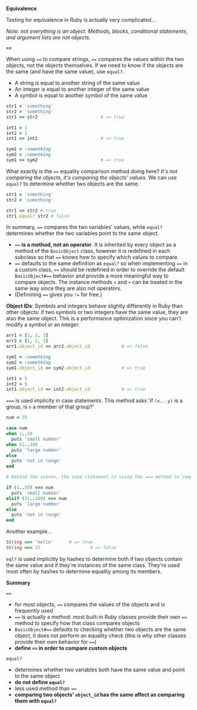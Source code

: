 **Equivalence** 

Testing for equivalence in Ruby is actually very complicated... 

*Note: not everything is an object. Methods, blocks, conditional statements, and argument lists are not objects.* 

**`==`**

When using `==` to compare strings, `==` compares the values within the two objects, not the objects themselves. If we need to know if the objects are the same (and have the same value), use `equal?`. 

- A string is equal to another string of the same value 
- An integer is equal to another integer of the same value
- A symbol is equal to another symbol of the same value

```ruby
str1 = 'something'
str2 = 'something'
str1 == str2						# => true

int1 = 1
int2 = 2
int1 == int2						# => true

sym1 = :something
sym2 = :something
sym1 == sym2						# => true
```

What exactly is the `==` equality comparison method doing here? *It's not comparing the objects, it's comparing the objects' values.* We can use `equal?` to determine whether two objects are the same.

```ruby
str1 = 'something'
str2 = 'something'

str1 == str2 # true 
str1.equal? str2 # false 
```

In summary, `==` compares the two variables' values, while `equal?` determines whether the two variables point to the same object. 

- `==` **is a method, not an operator**. It is inherited by every object as a method of the `BasicObject` class, however it is redefined in each subclass so that `==` knows how to specify which values to compare. 
- `==` defaults to the same definition as `equal?` so when implementing `==` in a custom class, `==` should be redefined in order to override the default `BasicObject#==` behavior and provide a more meaningful way to compare objects. The instance methods `<` and `>` can be treated in the same way since they are also not operators. 
- (Definining `==` gives you `!=` for free.)

**Object IDs**: Symbols and integers behave slightly differently in Ruby than other objects: if two symbols or two integers have the same value, they are also the same object. This is a performance optimization since you can't modify a symbol or an integer. 

```ruby
arr1 = [1, 2, 3]
arr2 = [1, 2, 3]
arr1.object_id == arr2.object_id			# => false 

sym1 = :something
sym2 = :something
sym1.object_id == sym2.object_id			# => true

int1 = 5
int2 = 5
int1.object_id == int2.object_id			# => true
```

`===` is used implicity in case statements. This method asks 'if `(x...y)` is a group, is `n` a member of that group?' 

```ruby
num = 25

case num
when 1..50
  puts 'small number'
when 51..100
  puts 'large number'
else
  puts 'not in range'
end

# Behind the scenes, the case statement is using the === method to compare each when clause with num. 

if (1..50) === num
  puts 'small number'
elsif (51..100) === num
  puts 'large number'
else
  puts 'not in range'
end
```

Another example... 

```ruby
String === 'hello'		# => true
String === 15					# => false
```

`eql?` is used implicitly by hashes to determine both if two objects contain the same value and if they're instances of the same class. They're used most often by hashes to determine equality among its members. 

**Summary**

`==` 

- for most objects, `==` compares the values of the objects and is frequently used
- `==` is actually a method: most built-in Ruby classes provide their own `==` method to specify how that class compares objects
- `BasicObject#==` defaults to checking whether two objects are the same object, it does not perform an equality check (this is why other classes provide their own behavior for `==`)
- **define `==` in order to compare custom objects** 

`equal?` 

- determines whether two variables both have the same value and point to the same object
- **do not define `equal?`** 
- less used method than `==` 
- **comparing two objects' `object_id` has the same affect as comparing them with `equal?`** 